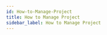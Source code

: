 ```yaml
---
id: How-to-Manage-Project
title: How to Manage Project
sidebar_label: How to Manage Project
---
```

